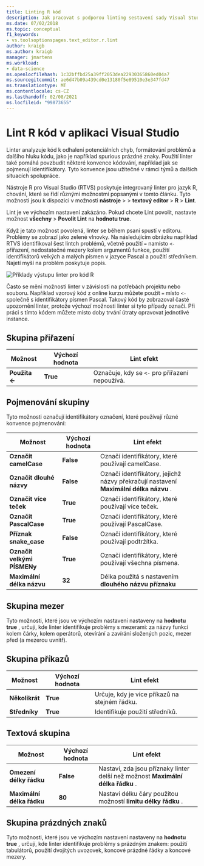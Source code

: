 ```yaml
---
title: Linting R kód
description: Jak pracovat s podporou linting sestavení sady Visual Studio pro R, včetně linter možností.
ms.date: 07/02/2018
ms.topic: conceptual
f1_keywords:
- vs.toolsoptionspages.text_editor.r.lint
author: kraigb
ms.author: kraigb
manager: jmartens
ms.workload:
- data-science
ms.openlocfilehash: 1c32bffbd25a39ff2053dea22930365860ed04a7
ms.sourcegitcommit: ae6d47b09a439cd0e13180f5e89510e3e347fd47
ms.translationtype: MT
ms.contentlocale: cs-CZ
ms.lasthandoff: 02/08/2021
ms.locfileid: "99873655"
---
```

# <a name="lint-r-code-in-visual-studio"></a>Lint R kód v aplikaci Visual Studio

Linter analyzuje kód k odhalení potenciálních chyb, formátování problémů a dalšího hluku kódu, jako je například spurious prázdné znaky. Použití linter také pomáhá povzbudit některé konvence kódování, například jak se pojmenují identifikátory. Tyto konvence jsou užitečné v rámci týmů a dalších situacích spolupráce.

Nástroje R pro Visual Studio (RTVS) poskytuje integrovaný linter pro jazyk R, chování, které se řídí různými možnostmi popsanými v tomto článku. Tyto možnosti jsou k dispozici v možnosti **nástroje**  >    >  **textový editor**  >  **R**  >  **Lint**.

Lint je ve výchozím nastavení zakázáno. Pokud chcete Lint povolit, nastavte možnost **všechny**  >  **Povolit Lint** na **hodnotu true**.

Když je tato možnost povolená, linter se během psaní spustí v editoru. Problémy se zobrazí jako zelené vlnovky. Na následujícím obrázku například RTVS identifikoval šest lintch problémů, včetně použití `=` namísto `<-` přiřazení, nedostatečné mezery kolem argumentů funkce, použití identifikátorů velkých a malých písmen v jazyce Pascal a použití středníkem. Najetí myší na problém poskytuje popis.

![Příklady výstupu linter pro kód R](media/linting-01.png)

Často se mění možnosti linter v závislosti na potřebách projektu nebo souboru. Například vzorový kód z online kurzu můžete použít `=` místo `<-` společně s identifikátory písmen Pascal. Takový kód by zobrazoval časté upozornění linter, protože výchozí možnosti linter si tyto případy označí. Při práci s tímto kódem můžete místo doby trvání útraty opravovat jednotlivé instance.

## <a name="assignment-group"></a>Skupina přiřazení

| Možnost | Výchozí hodnota | Lint efekt |
| --- | --- | --- |
| **Použita \<-** | **True** | Označuje, kdy se `<-` pro přiřazení nepoužívá. |

## <a name="naming-group"></a>Pojmenování skupiny

Tyto možnosti označují identifikátory označení, které používají různé konvence pojmenování:

| Možnost | Výchozí hodnota | Lint efekt |
| --- | --- | --- |
| **Označit camelCase** | **False** | Označí identifikátory, které používají camelCase. |
| **Označit dlouhé názvy** | **False** | Označí identifikátory, jejichž názvy překračují nastavení **Maximální délka názvu** . |
| **Označit více teček** | **True** | Označí identifikátory, které používají více teček. |
| **Označit PascalCase** | **True** | Označí identifikátory, které používají PascalCase. |
| **Příznak snake_case** | **False** | Označí identifikátory, které používají podtržítka. |
| **Označit velkými PÍSMENy** | **True** | Označí identifikátory, které používají všechna písmena. |
| **Maximální délka názvu** | **32** | Délka použitá s nastavením **dlouhého názvu příznaku** |

## <a name="spacing-group"></a>Skupina mezer

Tyto možnosti, které jsou ve výchozím nastavení nastaveny na **hodnotu true** , určují, kde linter identifikuje problémy s mezerami: za názvy funkcí kolem čárky, kolem operátorů, otevírání a zavírání složených pozic, mezer před (a mezerou uvnitř).

## <a name="statements-group"></a>Skupina příkazů

| Možnost | Výchozí hodnota | Lint efekt |
| --- | --- | --- |
| **Několikrát** | **True** | Určuje, kdy je více příkazů na stejném řádku. |
| **Středníky** | **True** | Identifikuje použití středníků. |

## <a name="text-group"></a>Textová skupina

| Možnost | Výchozí hodnota | Lint efekt |
| --- | --- | --- |
| **Omezení délky řádku** | **False** | Nastaví, zda jsou příznaky linter delší než možnost **Maximální délka řádku** . |
| **Maximální délka řádku** | **80** | Nastaví délku čáry použitou možností **limitu délky řádku** . |

## <a name="whitespace-group"></a>Skupina prázdných znaků

Tyto možnosti, které jsou ve výchozím nastavení nastaveny na **hodnotu true** , určují, kde linter identifikuje problémy s prázdným znakem: použití tabulátorů, použití dvojitých uvozovek, koncové prázdné řádky a koncové mezery.